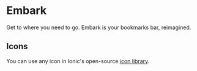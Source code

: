 # Embark

Get to where you need to go. Embark is your bookmarks bar, reimagined.

## Icons

You can use any icon in Ionic's open-source [icon library](https://ionic.io/ionicons).
